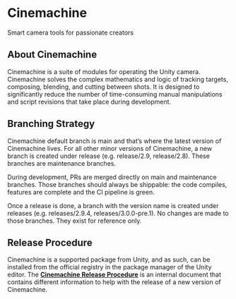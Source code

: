 # Cinemachine
Smart camera tools for passionate creators

## About Cinemachine

Cinemachine is a suite of modules for operating the Unity camera. Cinemachine solves the complex mathematics and logic of tracking targets, composing, blending, and cutting between shots. It is designed to significantly reduce the number of time-consuming manual manipulations and script revisions that take place during development.

## Branching Strategy

Cinemachine default branch is main and that’s where the latest version of Cinemachine lives.
For all other minor versions of Cinemachine, a new branch is created under release (e.g. release/2.9, release/2.8). These branches are maintenance branches.

During development, PRs are merged directly on main and maintenance branches. Those branches should always be shippable: the code compiles, features are complete and the CI pipeline is green.

Once a release is done, a branch with the version name is created under releases (e.g. releases/2.9.4, releases/3.0.0-pre.1). No changes are made to those branches. They exist for reference only.

## Release Procedure

Cinemachine is a supported package from Unity, and as such, can be installed from the official registry in the package manager of the Unity editor. The **[Cinemachine Release Procedure](https://docs.google.com/document/d/13K512E28risGGqodOOE3Pb9w5pLmjLhxGzm5r31TuGE/edit?usp=sharing)** is an internal document that contains different information to help with the release of a new version of Cinemachine.

